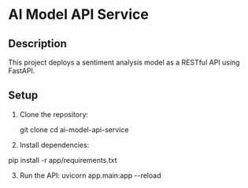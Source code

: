 # AI Model API Service

## Description
This project deploys a sentiment analysis model as a RESTful API using FastAPI.

## Setup
1. Clone the repository:
  
   git clone <repository-url>
   cd ai-model-api-service

2. Install dependencies:

pip install -r app/requirements.txt


3. Run the API:
uvicorn app.main:app --reload